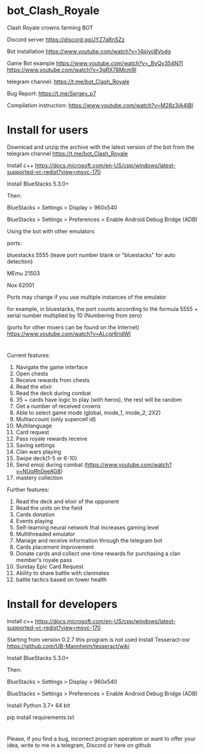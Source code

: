 # bot_Clash_Royale

Clash Royale crowns farming BOT

Discord server
https://discord.gg/JYZ7aRnSZz

Bot installation
https://www.youtube.com/watch?v=14plyoBVodg

Game Bot example
https://www.youtube.com/watch?v=_ByQy354N7I
https://www.youtube.com/watch?v=3gRX78Mcm9I

telegram channel:
https://t.me/bot_Clash_Royale

Bug Report:
https://t.me/Sergey_p7

Сompilation instruction:
https://www.youtube.com/watch?v=M28z3jA4IBI


# Install for users


Download and unzip the archive with the latest version of the bot from the telegram channel https://t.me/bot_Clash_Royale


Install с++
https://docs.microsoft.com/en-US/cpp/windows/latest-supported-vc-redist?view=msvc-170


Install BlueStacks 5.3.0+

Then:


BlueStacks > Settings > Display > 960x540

BlueStacks > Settings > Preferences > Enable Android Debug Bridge (ADB)


Using the bot with other emulators



ports:

bluestacks 5555 (leave port number blank or "bluestacks" for auto detection)

MEmu 21503

Nox 62001

Ports may change if you use multiple instances of the emulator

for example, in bluestacks, the port counts according to the formula 5555 + serial number multiplied by 10 (Numbering from zero)

(ports for other mixers can be found on the Internet)
https://www.youtube.com/watch?v=ALcgr6ridWI


#

Current features:

1) Navigate the game interface
2) Open chests
3) Receive rewards from chests
4) Read the elixir
5) Read the deck during combat
6) 35 + cards have logic to play (with heros), the rest will be random
7) Get a number of received crowns
8) Able to select game mode (global, mode_1, mode_2, 2X2)
9) Multiaccount (only supercell id)
10) Multilanguage
11) Сard request
12) Pass royale rewards receive
13) Saving settings
14) Clan wars playing
15) Swipe deck(1-5 or 6-10)
16) Send emoji during combat (https://www.youtube.com/watch?v=NUqRh0eeAG8)
17) mastery collection


Further features:

1) Read the deck and elixir of the opponent
2) Read the units on the field
3) Cards donation
4) Events playing
5) Self-learning neural network that increases gaming level
6) Multithreaded emulator
7) Manage and receive information through the telegram bot
8) Cards placement improvement
9) Donate cards and collect one-time rewards for purchasing a clan member's royale pass
10) Sunday Epic Card Request
11) Ability to share battle with clanmates
12) battle tactics based on tower health

# Install for developers

Install с++
https://docs.microsoft.com/en-US/cpp/windows/latest-supported-vc-redist?view=msvc-170

Starting from version 0.2.7 this program is not used
Install Tesseract-osr
https://github.com/UB-Mannheim/tesseract/wiki 

Install BlueStacks 5.3.0+

Then:

BlueStacks > Settings > Display > 960x540

BlueStacks > Settings > Preferences > Enable Android Debug Bridge (ADB)

Install Python 3.7+ 64 bit

pip install requirements.txt


# 

Please, if you find a bug, incorrect program operation or want to offer your idea, write to me in a telegram, Discord or here on github
